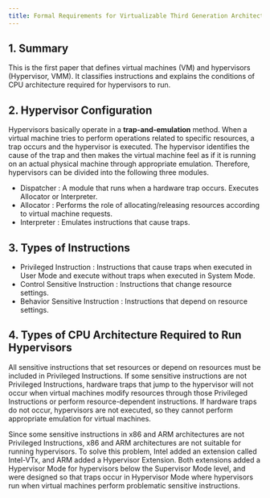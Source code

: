 ```yaml
---
title: Formal Requirements for Virtualizable Third Generation Architectures
---
```


## 1. Summary

This is the first paper that defines virtual machines (VM) and hypervisors (Hypervisor, VMM). It classifies instructions and explains the conditions of CPU architecture required for hypervisors to run.

## 2. Hypervisor Configuration

Hypervisors basically operate in a **trap-and-emulation** method. When a virtual machine tries to perform operations related to specific resources, a trap occurs and the hypervisor is executed. The hypervisor identifies the cause of the trap and then makes the virtual machine feel as if it is running on an actual physical machine through appropriate emulation. Therefore, hypervisors can be divided into the following three modules.

* Dispatcher : A module that runs when a hardware trap occurs. Executes Allocator or Interpreter.
* Allocator : Performs the role of allocating/releasing resources according to virtual machine requests.
* Interpreter : Emulates instructions that cause traps.

## 3. Types of Instructions

* Privileged Instruction : Instructions that cause traps when executed in User Mode and execute without traps when executed in System Mode.
* Control Sensitive Instruction : Instructions that change resource settings.
* Behavior Sensitive Instruction : Instructions that depend on resource settings.

## 4. Types of CPU Architecture Required to Run Hypervisors

All sensitive instructions that set resources or depend on resources must be included in Privileged Instructions. If some sensitive instructions are not Privileged Instructions, hardware traps that jump to the hypervisor will not occur when virtual machines modify resources through those Privileged Instructions or perform resource-dependent instructions. If hardware traps do not occur, hypervisors are not executed, so they cannot perform appropriate emulation for virtual machines.

Since some sensitive instructions in x86 and ARM architectures are not Privileged Instructions, x86 and ARM architectures are not suitable for running hypervisors. To solve this problem, Intel added an extension called Intel-VTx, and ARM added a Hypervisor Extension. Both extensions added a Hypervisor Mode for hypervisors below the Supervisor Mode level, and were designed so that traps occur in Hypervisor Mode where hypervisors run when virtual machines perform problematic sensitive instructions.
